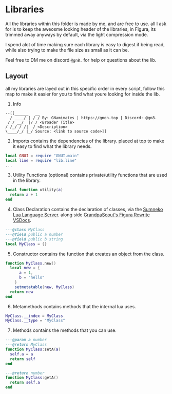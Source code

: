 # Libraries
All the libraries within this folder is made by me, and are free to use. all I ask for is to keep the aweosme looking header of the libraries, in Figura, its trimmed away anyways by default, via the light compression mode.

I spend alot of time making sure each library is easy to digest if being read, while also trying to make the file size as small as it can be.

Feel free to DM me on discord `@gn8.` for help or questions about the lib.
## Layout
all my libraries are layed out in this specific order in every script, follow this map to make it easier for you to find what youre looking for inside the lib.

1. Info
```
--[[______   __
  / ____/ | / / By: GNamimates | https://gnon.top | Discord: @gn8.
 / / __/  |/ / <Broader Title>
/ /_/ / /|  / <Description>
\____/_/ |_/ Source: <link to source code>]]
```
2. Imports
contains the dependencies of the library. placed at top to make it easy to find what the library needs.
```lua
local GNUI = require "GNUI.main"
local line = require "lib.line"
...
```
3. Utility Functions (optional)
contains private/utility functions that are used in the library.
```lua
local function utility(a)
  return a + 1
end
```
4. Class Declaration
contains the declaration of classes, via the [Sumneko Lua Language Server](https://github.com/LuaLS/lua-language-server/wiki/Annotations#tips). along side [GrandpaScout's Figura Rewrite VSDocs](https://github.com/GrandpaScout/FiguraRewriteVSDocs/tree/latest).
```lua
---@class MyClass
---@field public a number
---@field public b string
local MyClass = {}

```
5. Constructor
contains the function that creates an object from the class.
```lua
function MyClass.new()
  local new = {
      a = 1,
      b = "hello"
    }
    setmetatable(new, MyClass)
  return new
end
```
6. Metamethods
contains methods that the internal lua uses.
```lua
MyClass.__index = MyClass
MyClass.__type = "MyClass"
```

7. Methods
contains the methods that you can use.
```lua
---@param a number
---@return MyClass
function MyClass:setA(a)
  self.a = a
  return self
end

---@return number
function MyClass:getA()
  return self.a
end
```